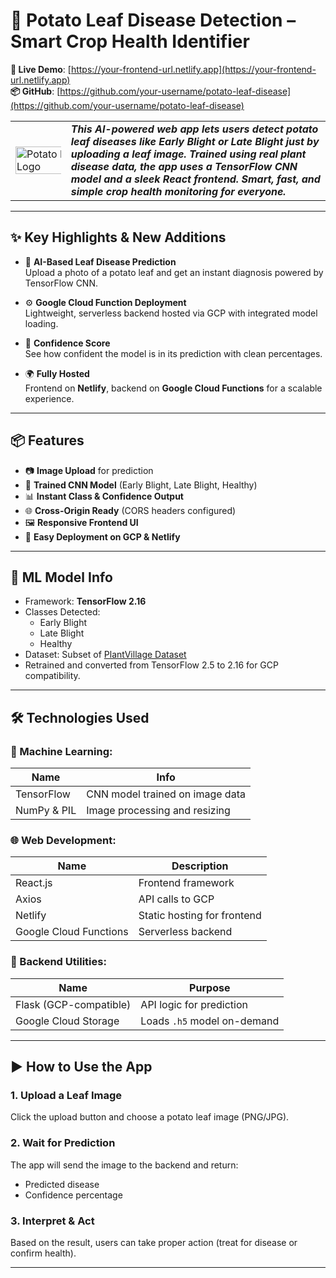# 🥔 Potato Leaf Disease Detection – Smart Crop Health Identifier  
**🔗 Live Demo**: [https://your-frontend-url.netlify.app](https://your-frontend-url.netlify.app)  
**📦 GitHub**: [https://github.com/your-username/potato-leaf-disease](https://github.com/your-username/potato-leaf-disease)

<table>
<tr>
<td>
<img src="public/logo.png" alt="Potato Project Logo" width="200%" height="200%">
</td>
<td>
<b><i>This AI-powered web app lets users detect potato leaf diseases like Early Blight or Late Blight just by uploading a leaf image. Trained using real plant disease data, the app uses a TensorFlow CNN model and a sleek React frontend. Smart, fast, and simple crop health monitoring for everyone.</i></b>
</td>
</tr>
</table>

---

## ✨ Key Highlights & New Additions

- 🧠 **AI-Based Leaf Disease Prediction**  
  Upload a photo of a potato leaf and get an instant diagnosis powered by TensorFlow CNN.

- ⚙️ **Google Cloud Function Deployment**  
  Lightweight, serverless backend hosted via GCP with integrated model loading.

- 🎯 **Confidence Score**  
  See how confident the model is in its prediction with clean percentages.

- 🌍 **Fully Hosted**  
  Frontend on **Netlify**, backend on **Google Cloud Functions** for a scalable experience.

---

## 📦 Features

- 📷 **Image Upload** for prediction  
- 🧪 **Trained CNN Model** (Early Blight, Late Blight, Healthy)  
- 📊 **Instant Class & Confidence Output**  
- 🌐 **Cross-Origin Ready** (CORS headers configured)  
- 🖼️ **Responsive Frontend UI**  
- 🧰 **Easy Deployment on GCP & Netlify**

---

## 🧠 ML Model Info

- Framework: **TensorFlow 2.16**  
- Classes Detected:
  - Early Blight
  - Late Blight
  - Healthy
- Dataset: Subset of [PlantVillage Dataset](https://www.kaggle.com/emmarex/plantdisease)  
- Retrained and converted from TensorFlow 2.5 to 2.16 for GCP compatibility.

---

## 🛠️ Technologies Used

### 🤖 Machine Learning:
| Name         | Info |
|--------------|------|
| TensorFlow   | CNN model trained on image data |
| NumPy & PIL  | Image processing and resizing |

### 🌐 Web Development:
| Name       | Description |
|------------|-------------|
| React.js   | Frontend framework |
| Axios      | API calls to GCP |
| Netlify    | Static hosting for frontend |
| Google Cloud Functions | Serverless backend |

### 🔧 Backend Utilities:
| Name         | Purpose |
|--------------|---------|
| Flask (GCP-compatible) | API logic for prediction |
| Google Cloud Storage   | Loads `.h5` model on-demand |

---

## ▶️ How to Use the App

### 1. Upload a Leaf Image
Click the upload button and choose a potato leaf image (PNG/JPG).

### 2. Wait for Prediction
The app will send the image to the backend and return:
- Predicted disease
- Confidence percentage

### 3. Interpret & Act
Based on the result, users can take proper action (treat for disease or confirm health).

---

